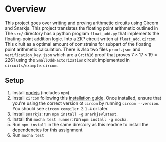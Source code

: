 # Overview
This project goes over writing and proving arithmetic circuits using Circom and Snarkjs. This project translates the floating point arithmetic outlined in The `src/` directory has a python program `float_add.py` that implements the floating-point addition logic. Into a ZKP circuit writen at `float_add.circom`. This ciruit as a optimal amount of contstrains for subpart of the floating point arithmetic calculation. There is also  two files `proof.json` and `verification_key.json` which are a `Groth16` proof that proves $7 \times 17 \times 19 = 2261$ using the `SmallOddFactorization` circuit implemented in `circuits/example.circom`.

## Setup

1. Install [nodejs](https://nodejs.org/en/download/) (includes `npm`).
2. Install `circom` following this [installation guide](https://docs.circom.io/getting-started/installation/). Once installed, ensure that you're using the correct version of `circom` by running `circom --version`. You should see `circom compiler 2.1.4` or later.
3. Install `snarkjs`: run `npm install -g snarkjs@latest`.
4. Install the `mocha test runner`: run `npm install -g mocha`.
5. Run `npm install` in the same directory as this readme to install the dependencies for this assignment.
6. Run `mocha test` 
